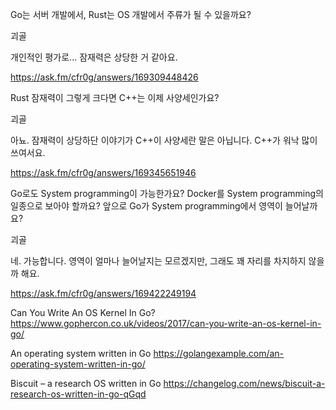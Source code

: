 Go는 서버 개발에서, Rust는 OS 개발에서 주류가 될 수 있을까요?

괴골

개인적인 평가로... 잠재력은 상당한 거 같아요.

https://ask.fm/cfr0g/answers/169309448426

Rust 잠재력이 그렇게 크다면 C++는 이제 사양세인가요?
	
괴골

아뇨. 잠재력이 상당하단 이야기가 C++이 사양세란 말은 아닙니다. C++가 워낙 많이 쓰여서요.

https://ask.fm/cfr0g/answers/169345651946

Go로도 System programming이 가능한가요? Docker를 System programming의 일종으로 보아야 할까요? 앞으로 Go가 System programming에서 영역이 늘어날까요?
	
괴골

네. 가능합니다. 영역이 얼마나 늘어날지는 모르겠지만, 그래도 꽤 자리를 차지하지 않을까 해요.

https://ask.fm/cfr0g/answers/169422249194

Can You Write An OS Kernel In Go? https://www.gophercon.co.uk/videos/2017/can-you-write-an-os-kernel-in-go/

An operating system written in Go https://golangexample.com/an-operating-system-written-in-go/

Biscuit – a research OS written in Go https://changelog.com/news/biscuit-a-research-os-written-in-go-qGqd

